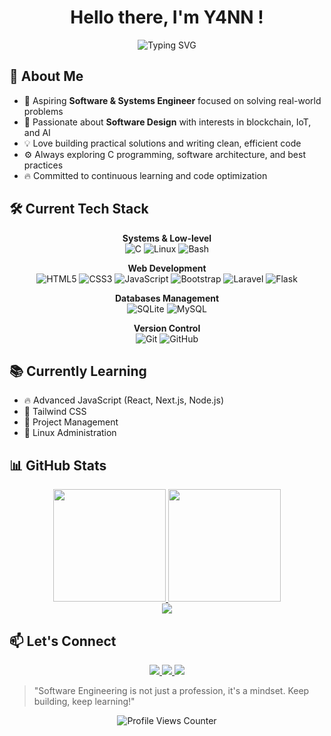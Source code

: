 <!-- 👋 Dynamic Header -->
<div align="center">
  <h1>Hello there, I'm Y4NN !</h1>
</div>

<div align="center">
  <img src="https://readme-typing-svg.herokuapp.com?font=JetBrains+Mono&size=22&duration=3000&pause=1000&color=36BCF7&center=true&vCenter=true&width=600&lines=Aspiring+Software+%26+Systems+Engineer;Bs+CS+Student+%26+Software+Developer;Tech+Explorer+%26+Lifelong+Learner" alt="Typing SVG" />
</div>



## 🌟 About Me

- 🎯 Aspiring **Software & Systems Engineer** focused on solving real-world problems
- 🚀 Passionate about **Software Design** with interests in blockchain, IoT, and AI
- 💡 Love building practical solutions and writing clean, efficient code
- ⚙️ Always exploring C programming, software architecture, and best practices
- 🔥 Committed to continuous learning and code optimization



## 🛠️ Current Tech Stack

<div align="center">

**Systems & Low-level**  
![C](https://img.shields.io/badge/C-00599C?style=flat-square&logo=c&logoColor=white)
![Linux](https://img.shields.io/badge/Linux-FCC624?style=flat-square&logo=linux&logoColor=black)
![Bash](https://img.shields.io/badge/Bash-4EAA25?style=flat-square&logo=gnu-bash&logoColor=white)

**Web Development**  
![HTML5](https://img.shields.io/badge/HTML5-E34F26?style=flat-square&logo=html5&logoColor=white)
![CSS3](https://img.shields.io/badge/CSS3-1572B6?style=flat-square&logo=css3&logoColor=white)
![JavaScript](https://img.shields.io/badge/JavaScript-F7DF1E?style=flat-square&logo=javascript&logoColor=black)
![Bootstrap](https://img.shields.io/badge/Bootstrap-563D7C?style=flat-square&logo=bootstrap&logoColor=white)
![Laravel](https://img.shields.io/badge/Laravel-FF2D20?style=flat-square&logo=laravel&logoColor=white)
![Flask](https://img.shields.io/badge/Flask-000000?style=flat-square&logo=flask&logoColor=white)

**Databases Management**  
![SQLite](https://img.shields.io/badge/SQLite-003B57?style=flat-square&logo=sqlite&logoColor=white)
![MySQL](https://img.shields.io/badge/MySQL-4479A1?style=flat-square&logo=mysql&logoColor=white)

**Version Control**  
![Git](https://img.shields.io/badge/Git-F05032?style=flat-square&logo=git&logoColor=white)
![GitHub](https://img.shields.io/badge/GitHub-181717?style=flat-square&logo=github&logoColor=white)

</div>



## 📚 Currently Learning

- 🔥 Advanced JavaScript (React, Next.js, Node.js)
- 🎨 Tailwind CSS
- 📂 Project Management
- 🐧 Linux Administration

## 📊 GitHub Stats

<!-- These widgets will pull REAL stats from your GitHub profile -->
<div align="center">
  <a href="https://github.com/Y4NN777">
    <img height="180em" src="https://github-readme-stats.vercel.app/api?username=Y4NN777&show_icons=true&theme=tokyonight&include_all_commits=true&count_private=true" />
    <img height="180em" src="https://github-readme-stats.vercel.app/api/top-langs/?username=Y4NN777&layout=compact&langs_count=7&theme=tokyonight" />
  </a>
</div>

<div align="center">
  <a href="https://github.com/Y4NN777">
<!--     <img src="https://github-readme-streak-stats.herokuapp.com/?user=Y4NN777&theme=tokyonight&hide_border=false" alt="GitHub Streak" /> -->
  </a>
</div>

<!-- This contribution graph will show your actual activity -->
<div align="center">
  <a href="https://github.com/Y4NN777">
    <img src="https://github-profile-summary-cards.vercel.app/api/cards/profile-details?username=Y4NN777&theme=tokyonight" />
  </a>
</div>


## 📫 Let's Connect

<div align="center">
  <a href="https://www.linkedin.com/in/Y4NN777">
    <img src="https://img.shields.io/badge/LinkedIn-0077B5?style=for-the-badge&logo=linkedin&logoColor=white" />
  </a>
  <a href="mailto:your-email@example.com">
    <img src="https://img.shields.io/badge/Email-D14836?style=for-the-badge&logo=gmail&logoColor=white" />
  </a>
  <a href="https://github.com/Y4NN777">
    <img src="https://img.shields.io/badge/GitHub-100000?style=for-the-badge&logo=github&logoColor=white" />
  </a>
</div>



> "Software Engineering is not just a profession, it's a mindset. Keep building, keep learning!"

<!-- Add this at the bottom of your README for profile views counter -->
<div align="center">
  <img src="https://komarev.com/ghpvc/?username=Y4NN777&style=flat-square&color=blue" alt="Profile Views Counter" />
</div>
